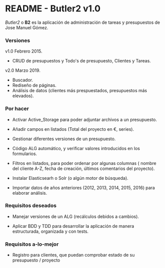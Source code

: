 # README - Butler2 v1.0
*Butler2* o **B2** es la aplicación de administración de tareas y presupuestos de Jose Manuel Gómez.

### Versiones
v1.0 Febrero 2015.
- CRUD de presupuestos y Todo's de presupuesto, Clientes y Tareas.

v2.0 Marzo 2019.
- Buscador.
- Rediseño de páginas.
- Análisis de datos (clientes más prespuestados, presupuestos más elevados).

### Por hacer

* Activar Active_Storage para poder adjuntar archivos a un presupuesto.

* Añadir campos en listados (Total del proyecto en €, series).

* Gestionar diferentes versiones de un presupuesto.

* Código ALG automático, y verificar valores introducidos en los formularios.

* Filtros en listados, para poder ordenar por algunas columnas ( nombre del cliente A-Z, fecha de creación, últimos comentarios del proyecto).

* Instalar Elasticsearh o Solr (o alg&uacute;n motor de b&uacute;squeda).

* Importar datos de años anteriores (2012, 2013, 2014, 2015, 2016) para elaborar análisis.



### Requisitos deseados

* Manejar versiones de un ALG (recálculos debidos a cambios).

* Aplicar BDD y TDD para desarrollar la aplicación de manera estructurada, organizada y con tests.

### Requisitos a-lo-mejor

* Registro para clientes, que puedan comprobar estado de su presupuesto / proyecto
